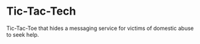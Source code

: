 # Tic-Tac-Tech
Tic-Tac-Toe that hides a messaging service for victims of domestic abuse to seek help.
